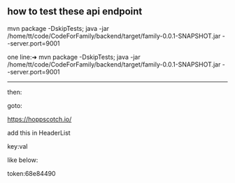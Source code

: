 ## how to test these api endpoint

mvn package -DskipTests;
java -jar /home/tt/code/CodeForFamily/backend/target/family-0.0.1-SNAPSHOT.jar --server.port=9001 

one line:➜ 
mvn package -DskipTests; java -jar /home/tt/code/CodeForFamily/backend/target/family-0.0.1-SNAPSHOT.jar --server.port=9001 


---

then:

goto:

https://hoppscotch.io/

add this in HeaderList

key:val

like below:

token:68e84490